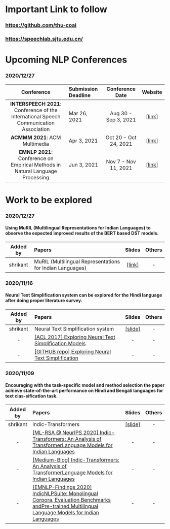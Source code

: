 # Important Link to follow
### https://github.com/thu-coai
### https://speechlab.sjtu.edu.cn/

# Upcoming NLP Conferences
### 2020/12/27
|Conference|Submission Deadline|Conference Date|Website
|:----:|:----|:----:|:-----:|
|**INTERSPEECH 2021**: Conference of the International Speech Communication Association|Mar 26, 2021|Aug 30 - Sep 3, 2021|[[link]]( 	http://www.interspeech2021.org)|
|**ACMMM 2021**: ACM Multimedia|Apr 3, 2021 |Oct 20 - Oct 24, 2021|[[link]](https://2021.acmmm.org)|
|**EMNLP 2021**: Conference on Empirical Methods in Natural Language Processing|Jun 3, 2021 |Nov 7 - Nov 11, 2021|[[link]](https://2021.emnlp.org)|


# Work to be explored
### 2020/12/27
#### Using MuRIL (Multilingual Representations for Indian Languages) to observe the expected improved results of the BERT based DST models.
|Added by|Papers|Slides|Others|
|:----:|:----|:----:|:-----:|
|shrikant|MuRIL (Multilingual Representations for Indian Languages)|[[link]](https://tfhub.dev/google/MuRIL/1)|-|

### 2020/11/16
#### Neural Text Simplification system can be explored for the Hindi language after doing proper literature survey.
|Added by|Papers|Slides|Others|
|:----:|:----|:----:|:-----:|
|shrikant|Neural Text Simplification system|[[slide]](./slides/20201105_rickywchen.pdf)|-|
|-|[[ACL 2017] Exploring Neural Text Simplification Models ](https://www.aclweb.org/anthology/P17-2014.pdf)|-|-|
|-|[[GITHUB repo] Exploring Neural Text Simplification ](https://github.com/senisioi/NeuralTextSimplification)|-|-|


### 2020/11/09
#### Encouraging with the task-specific model and method selection the paper achieve state-of-the-art performance on Hindi and Bengali languages for text clas-sification task. 
|Added by|Papers|Slides|Others|
|:----:|:----|:----:|:-----:|
|shrikant|Indic-Transformers|[[slide]](./slides/20201105_rickywchen.pdf)|-|
|-|[[ML-RSA @ NeurIPS 2020] Indic-Transformers: An Analysis of TransformerLanguage Models for Indian Languages ](https://arxiv.org/pdf/2011.02323.pdf)|-|-|
|-|[[Medium-Blog] Indic-Transformers: An Analysis of TransformerLanguage Models for Indian Languages ](https://medium.com/neuralspace/indic-transformers-an-analysis-of-transformer-language-models-for-indian-languages-c6b4db0643b)|-|-|
|-|[[EMNLP-Findings 2020] IndicNLPSuite: Monolingual Corpora, Evaluation Benchmarks andPre-trained Multilingual Language Models for Indian Languages ](https://indicnlp.ai4bharat.org/papers/arxiv2020_indicnlp_corpus.pdf)|-|-|
